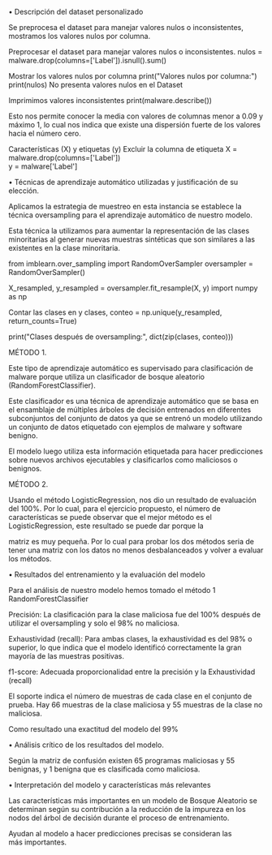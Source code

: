 •	Descripción del dataset personalizado

Se preprocesa el dataset para manejar valores nulos o inconsistentes, mostramos los valores nulos por columna.

Preprocesar el dataset para manejar valores nulos o inconsistentes.
nulos = malware.drop(columns=['Label']).isnull().sum()

Mostrar los valores nulos por columna
print("Valores nulos por columna:")
print(nulos)
No presenta valores nulos en el Dataset

Imprimimos valores inconsistentes
print(malware.describe())

Esto nos permite conocer la media con valores de columnas menor a 0.09 y máximo 1, lo cual nos indica que existe una dispersión fuerte de los valores hacia el número cero.

Características (X) y etiquetas (y)
Excluir la columna de etiqueta
X = malware.drop(columns=['Label'])  
y = malware['Label']

•	Técnicas de aprendizaje automático utilizadas y justificación de su elección.

Aplicamos la estrategia de muestreo en esta instancia se establece la técnica oversampling para el aprendizaje automático de nuestro modelo. 

Esta técnica la utilizamos para aumentar la representación de las clases minoritarias al generar nuevas muestras sintéticas que son similares a las existentes en la clase minoritaria.

from imblearn.over_sampling import RandomOverSampler
oversampler = RandomOverSampler()

X_resampled, y_resampled = oversampler.fit_resample(X, y)
import numpy as np

Contar las clases en y
clases, conteo = np.unique(y_resampled, return_counts=True)

print("Clases después de oversampling:", dict(zip(clases, conteo)))

MÉTODO 1.

Este tipo de aprendizaje automático es supervisado para clasificación de malware porque utiliza un clasificador de bosque aleatorio (RandomForestClassifier). 

Este clasificador es una técnica de aprendizaje automático que se basa en el ensamblaje de múltiples árboles de decisión entrenados en diferentes subconjuntos del conjunto de datos ya que se entrenó un modelo utilizando un conjunto de datos etiquetado con ejemplos de malware y software benigno. 

El modelo luego utiliza esta información etiquetada para hacer predicciones sobre nuevos archivos ejecutables y clasificarlos como maliciosos o benignos.

MÉTODO 2.

Usando el método LogisticRegression, nos dio un resultado de evaluación del 100%. Por lo cual, para el ejercicio propuesto, el número de características se puede observar que el mejor método es el LogisticRegression, este resultado se puede dar porque la 



matriz es muy pequeña. Por lo cual para probar los dos métodos seria de tener una matriz con los datos no menos desbalanceados y volver a evaluar los métodos.

•	Resultados del entrenamiento y la evaluación del modelo

Para el análisis de nuestro modelo hemos tomado el método 1 RandomForestClassifier

Precisión: La clasificación para la clase maliciosa fue del 100% después de utilizar el oversampling y solo el 98% no maliciosa.

Exhaustividad (recall): Para ambas clases, la exhaustividad es del 98% o superior, lo que indica que el modelo identificó correctamente la gran mayoría de las muestras positivas.

f1-score: Adecuada proporcionalidad entre la precisión y la Exhaustividad (recall)

El soporte indica el número de muestras de cada clase en el conjunto de prueba. Hay 66 muestras de la clase maliciosa y 55 muestras de la clase no maliciosa.

Como resultado una exactitud del modelo del 99%

•	Análisis crítico de los resultados del modelo.

 

Según la matriz de confusión existen 65 programas maliciosas y 55 benignas, y 1 benigna que es clasificada como maliciosa.  

•	Interpretación del modelo y características más relevantes

Las características más importantes en un modelo de Bosque Aleatorio se determinan según su contribución a la reducción de la impureza en los nodos del árbol de decisión durante el proceso de entrenamiento. 

Ayudan al modelo a hacer predicciones precisas se consideran las más importantes.